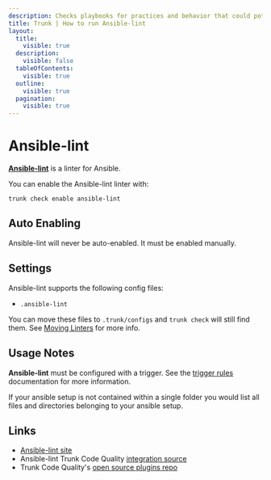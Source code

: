 ```yaml
---
description: Checks playbooks for practices and behavior that could potentially be improved and can fix some of the most common ones for you
title: Trunk | How to run Ansible-lint
layout:
  title:
    visible: true
  description:
    visible: false
  tableOfContents:
    visible: true
  outline:
    visible: true
  pagination:
    visible: true
---
```


# Ansible-lint

[**Ansible-lint**](https://github.com/ansible/ansible-lint) is a linter for Ansible.

You can enable the Ansible-lint linter with:

```shell
trunk check enable ansible-lint
```

## Auto Enabling

Ansible-lint will never be auto-enabled. It must be enabled manually.

## Settings

Ansible-lint supports the following config files:
* `.ansible-lint`

You can move these files to `.trunk/configs` and `trunk check` will still find them. See [Moving Linters](../configure-linters.md#moving-linters) for more info.


## Usage Notes

**Ansible-lint** must be configured with a trigger. See the [trigger rules](../#trigger-rules) documentation for more information.

If your ansible setup is not contained within a single folder you would list all files and directories belonging to your ansible setup.





## Links

- [Ansible-lint site](https://github.com/ansible/ansible-lint)
- Ansible-lint Trunk Code Quality [integration source](https://github.com/trunk-io/plugins/tree/main/linters/ansible-lint)
- Trunk Code Quality's [open source plugins repo](https://github.com/trunk-io/plugins/tree/main)
